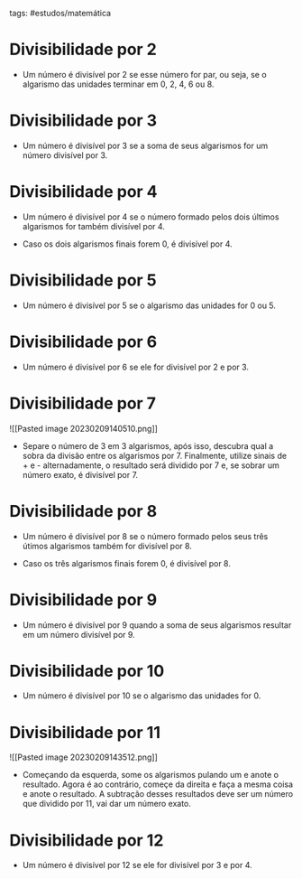 tags: #estudos/matemática 

# Divisibilidade por 2
- Um número é divisível por 2 se esse número for par, ou seja, se o algarismo das unidades terminar em 0, 2, 4, 6 ou 8.

# Divisibilidade por 3
- Um número é divisível por 3 se a soma de seus algarismos for um número divisível por 3.

# Divisibilidade por 4
- Um número é divisível por 4 se o número formado pelos dois últimos algarismos for também divisível por 4.

- Caso os dois algarismos finais forem 0, é divisível por 4.

# Divisibilidade por 5
- Um número é divisível por 5 se o algarismo das unidades for 0 ou 5.

# Divisibilidade por 6
- Um número é divisível por 6 se ele for divisível por 2 e por 3.

# Divisibilidade por 7
![[Pasted image 20230209140510.png]]
- Separe o número de 3 em 3 algarismos, após isso, descubra qual a sobra da divisão entre os algarismos por 7. Finalmente, utilize sinais de + e - alternadamente, o resultado será dividido por 7 e, se sobrar um número exato, é divisível por 7. 

# Divisibilidade por 8
- Um número é divisível por 8 se o número formado pelos seus três útimos algarismos também for divisível por 8.

- Caso os três algarismos finais forem 0, é divisível por 8.

# Divisibilidade por 9
- Um número é divisível por 9 quando a soma de seus algarismos resultar em um número divisível por 9.

# Divisibilidade por 10
- Um número é divisível por 10 se o algarismo das unidades for 0.

# Divisibilidade por 11
![[Pasted image 20230209143512.png]]
- Começando da esquerda, some os algarismos pulando um e anote o resultado. Agora é ao contrário, começe da direita e faça a mesma coisa e anote o resultado. A subtração desses resultados deve ser um número que dividido por 11, vai dar um número exato.

# Divisibilidade por 12
- Um número é divisível por 12 se ele for divisível por 3 e por 4.
